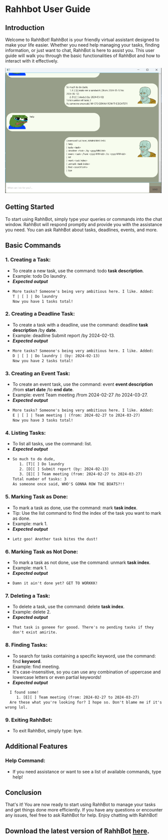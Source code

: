 # Rahhbot User Guide

## Introduction
Welcome to RahhBot! RahhBot is your friendly virtual assistant designed to make your life easier. Whether you need help managing your tasks, finding information, or just want to chat, RahhBot is here to assist you. This user guide will walk you through the basic functionalities of RahhBot and how to interact with it effectively.

<img src="Ui.png" height="400" alt="Ui Image">

## Getting Started
To start using RahhBot, simply type your queries or commands into the chat window. RahhBot will respond promptly and provide you with the assistance you need. You can ask RahhBot about tasks, deadlines, events, and more.

## Basic Commands
### 1. Creating a Task:
- To create a new task, use the command: todo **task description**.
- Example: todo Do laundry.
- **_Expected output_**
- ```
  More tasks? Someone's being very ambitious here. I like. Added:
  T | [ ] | Do laundry
  Now you have 1 tasks total!
  ```

### 2. Creating a Deadline Task:
- To create a task with a deadline, use the command: deadline **task description** /by **date**.
- Example: deadline Submit report /by 2024-02-13.
- **_Expected output_**
- ```
  More tasks? Someone's being very ambitious here. I like. Added:
  D | [ ] | Do laundry | (by: 2024-02-13)
  Now you have 2 tasks total!
  ```

### 3. Creating an Event Task:
- To create an event task, use the command: event **event description** /from **start date** /to **end date**.
- Example: event Team meeting /from 2024-02-27 /to 2024-03-27.
- **_Expected output_**
- ```
  More tasks? Someone's being very ambitious here. I like. Added:
  E | [ ] | Team meeting | (from: 2024-02-27 to 2024-03-27)
  Now you have 3 tasks total!
  ```

### 4. Listing Tasks:
- To list all tasks, use the command: list.
- **_Expected output_**
- ```
  So much to do dude,
     1. [T][ ] Do laundry
     2. [D][ ] Submit report (by: 2024-02-13)
     3. [E][ ] Team meeting (from: 2024-02-27 to 2024-03-27)
  Total number of tasks: 3
  As someone once said, WHO'S GONNA ROW THE BOATS?!!
  ```

### 5. Marking Task as Done:
- To mark a task as done, use the command: mark **task index**.
- Tip: Use the list command to find the index of the task you want to mark as done.
- Example: mark 1.
- **_Expected output_**
- ```
  Letz goo! Another task bites the dust!
  ```

### 6. Marking Task as Not Done:
- To mark a task as not done, use the command: unmark **task index**.
- Example: mark 1.
- **_Expected output_**
- ```
  Damn it ain't done yet? GET TO WORKKK!
  ```

### 7. Deleting a Task:
- To delete a task, use the command: delete **task index**.
- Example: delete 2.
- **_Expected output_**
- ```
  That task is goneee for goood. There's no pending tasks if they don't exist amirite.
  ```

### 8. Finding Tasks:
- To search for tasks containing a specific keyword, use the command: find **keyword**.
- Example: find meeting.
- It's case-insensitive, so you can use any combination of uppercase and lowercase letters or even partial keywords!
- **_Expected output_**

```
  I found some!
     1. [E][ ] Team meeting (from: 2024-02-27 to 2024-03-27)
  Are these what you're looking for? I hope so. Don't blame me if it's wrong lol. 

```


### 9. Exiting RahhBot:
- To exit RahhBot, simply type: bye.

## Additional Features
### Help Command:
- If you need assistance or want to see a list of available commands, type help!

## Conclusion
That's it! You are now ready to start using RahhBot to manage your tasks and get things done more efficiently. If you have any questions or encounter any issues, feel free to ask RahhBot for help. Enjoy chatting with RahhBot!

## Download the latest version of RahhBot [here](https://github.com/justinlengch/ip/releases/tag/A-Release).
